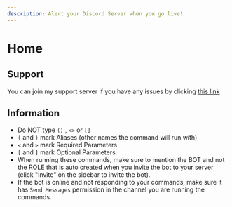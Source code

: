 ```yaml
---
description: Alert your Discord Server when you go live!
---
```


# Home

## Support

You can join my support server if you have any issues by clicking [this link](https://discord.gg/zXkb4JP)

## Information

* Do NOT type `()` , `<>` or `[]` 
* `(` and `)` mark Aliases \(other names the command will run with\)
* `<` and `>` mark Required Parameters
* `[` and `]` mark Optional Parameters
* When running these commands, make sure to mention the BOT and not the ROLE that is auto created when you invite the bot to your server \(click "Invite" on the sidebar to invite the bot\).
* If the bot is online and not responding to your commands, make sure it has `Send Messages` permission in the channel you are running the commands.



